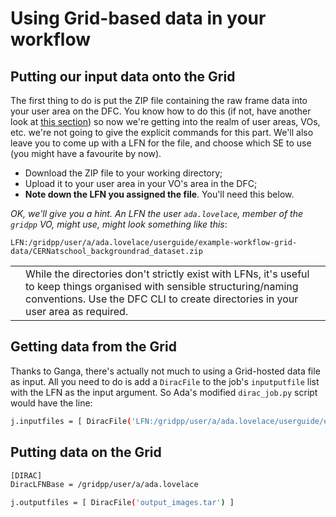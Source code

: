 # Using Grid-based data in your workflow

## Putting our input data onto the Grid
The first thing to do is put the ZIP file containing the
raw frame data into your user area on the DFC.
You know how to do this
(if not, have another look at
[this section](../data-on-the-grid/data-on-the-grid.md))
so now we're getting into the realm of user areas, VOs, etc.
we're not going to give the explicit commands for this part.
We'll also leave you to come up with a LFN for the file,
and choose which SE to use (you might have a favourite by now).

* Download the ZIP file to your working directory;
* Upload it to your user area in your VO's area in the DFC;
* **Note down the LFN you assigned the file**. You'll need this below.

_OK, we'll give you a hint. An LFN the user `ada.lovelace`,
member of the `gridpp` VO, might use, might look something like this_:
```
LFN:/gridpp/user/a/ada.lovelace/userguide/example-workflow-grid-data/CERNatschool_backgroundrad_dataset.zip
```

<table>
<tr>
<td align='center'><i class="fa fa-lightbulb-o" style='font-size:3em'></i></td>
<td>
While the directories don't strictly exist with LFNs,
it's useful to keep things organised with sensible structuring/naming
conventions. Use the DFC CLI to create directories in your user area
as required.
</td>
</tr>
</table>


## Getting data from the Grid
Thanks to Ganga, there's actually not much to using a Grid-hosted
data file as input. All you need to do is add a 
`DiracFile` to the job's `inputputfile` list with the
LFN as the input argument. So Ada's modified `dirac_job.py` script
would have the line:

```bash
j.inputfiles = [ DiracFile('LFN:/gridpp/user/a/ada.lovelace/userguide/example-workflow-grid-data/CERNatschool_backgroundrad_dataset.zip') ]
```

## Putting data on the Grid

```bash
[DIRAC]
DiracLFNBase = /gridpp/user/a/ada.lovelace
```

```bash
j.outputfiles = [ DiracFile('output_images.tar') ]
```
